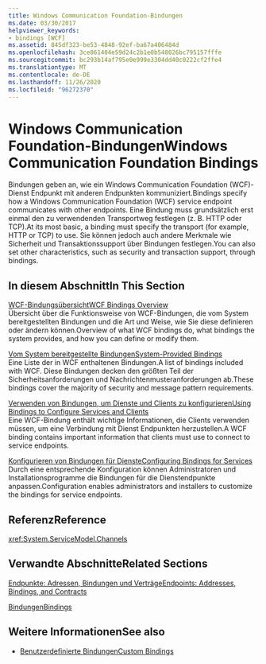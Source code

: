 ```yaml
---
title: Windows Communication Foundation-Bindungen
ms.date: 03/30/2017
helpviewer_keywords:
- bindings [WCF]
ms.assetid: 845df323-be53-4848-92ef-ba67a406484d
ms.openlocfilehash: 3ce861404e59d24c2b1e0b548026bc795157fffe
ms.sourcegitcommit: bc293b14af795e0e999e3304dd40c0222cf2ffe4
ms.translationtype: MT
ms.contentlocale: de-DE
ms.lasthandoff: 11/26/2020
ms.locfileid: "96272370"
---
```

# <a name="windows-communication-foundation-bindings"></a><span data-ttu-id="bc2e5-102">Windows Communication Foundation-Bindungen</span><span class="sxs-lookup"><span data-stu-id="bc2e5-102">Windows Communication Foundation Bindings</span></span>

<span data-ttu-id="bc2e5-103">Bindungen geben an, wie ein Windows Communication Foundation (WCF)-Dienst Endpunkt mit anderen Endpunkten kommuniziert.</span><span class="sxs-lookup"><span data-stu-id="bc2e5-103">Bindings specify how a Windows Communication Foundation (WCF) service endpoint communicates with other endpoints.</span></span> <span data-ttu-id="bc2e5-104">Eine Bindung muss grundsätzlich erst einmal den zu verwendenden Transportweg festlegen (z. B. HTTP oder TCP).</span><span class="sxs-lookup"><span data-stu-id="bc2e5-104">At its most basic, a binding must specify the transport (for example, HTTP or TCP) to use.</span></span> <span data-ttu-id="bc2e5-105">Sie können jedoch auch andere Merkmale wie Sicherheit und Transaktionssupport über Bindungen festlegen.</span><span class="sxs-lookup"><span data-stu-id="bc2e5-105">You can also set other characteristics, such as security and transaction support, through bindings.</span></span>  
  
## <a name="in-this-section"></a><span data-ttu-id="bc2e5-106">In diesem Abschnitt</span><span class="sxs-lookup"><span data-stu-id="bc2e5-106">In This Section</span></span>  

 [<span data-ttu-id="bc2e5-107">WCF-Bindungsübersicht</span><span class="sxs-lookup"><span data-stu-id="bc2e5-107">WCF Bindings Overview</span></span>](bindings-overview.md)  
 <span data-ttu-id="bc2e5-108">Übersicht über die Funktionsweise von WCF-Bindungen, die vom System bereitgestellten Bindungen und die Art und Weise, wie Sie diese definieren oder ändern können.</span><span class="sxs-lookup"><span data-stu-id="bc2e5-108">Overview of what WCF bindings do, what bindings the system provides, and how you can define or modify them.</span></span>  
  
 [<span data-ttu-id="bc2e5-109">Vom System bereitgestellte Bindungen</span><span class="sxs-lookup"><span data-stu-id="bc2e5-109">System-Provided Bindings</span></span>](system-provided-bindings.md)  
 <span data-ttu-id="bc2e5-110">Eine Liste der in WCF enthaltenen Bindungen.</span><span class="sxs-lookup"><span data-stu-id="bc2e5-110">A list of bindings included with WCF.</span></span> <span data-ttu-id="bc2e5-111">Diese Bindungen decken den größten Teil der Sicherheitsanforderungen und Nachrichtenmusteranforderungen ab.</span><span class="sxs-lookup"><span data-stu-id="bc2e5-111">These bindings cover the majority of security and message pattern requirements.</span></span>  
  
 [<span data-ttu-id="bc2e5-112">Verwenden von Bindungen, um Dienste und Clients zu konfigurieren</span><span class="sxs-lookup"><span data-stu-id="bc2e5-112">Using Bindings to Configure Services and Clients</span></span>](using-bindings-to-configure-services-and-clients.md)  
 <span data-ttu-id="bc2e5-113">Eine WCF-Bindung enthält wichtige Informationen, die Clients verwenden müssen, um eine Verbindung mit Dienst Endpunkten herzustellen.</span><span class="sxs-lookup"><span data-stu-id="bc2e5-113">A WCF binding contains important information that clients must use to connect to service endpoints.</span></span>  
  
 [<span data-ttu-id="bc2e5-114">Konfigurieren von Bindungen für Dienste</span><span class="sxs-lookup"><span data-stu-id="bc2e5-114">Configuring Bindings for Services</span></span>](configuring-bindings-for-wcf-services.md)  
 <span data-ttu-id="bc2e5-115">Durch eine entsprechende Konfiguration können Administratoren und Installationsprogramme die Bindungen für die Dienstendpunkte anpassen.</span><span class="sxs-lookup"><span data-stu-id="bc2e5-115">Configuration enables administrators and installers to customize the bindings for service endpoints.</span></span>  
  
## <a name="reference"></a><span data-ttu-id="bc2e5-116">Referenz</span><span class="sxs-lookup"><span data-stu-id="bc2e5-116">Reference</span></span>  

 <xref:System.ServiceModel.Channels>  
  
## <a name="related-sections"></a><span data-ttu-id="bc2e5-117">Verwandte Abschnitte</span><span class="sxs-lookup"><span data-stu-id="bc2e5-117">Related Sections</span></span>  

 [<span data-ttu-id="bc2e5-118">Endpunkte: Adressen, Bindungen und Verträge</span><span class="sxs-lookup"><span data-stu-id="bc2e5-118">Endpoints: Addresses, Bindings, and Contracts</span></span>](./feature-details/endpoints-addresses-bindings-and-contracts.md)  
  
 [<span data-ttu-id="bc2e5-119">Bindungen</span><span class="sxs-lookup"><span data-stu-id="bc2e5-119">Bindings</span></span>](./feature-details/bindings.md)  
  
## <a name="see-also"></a><span data-ttu-id="bc2e5-120">Weitere Informationen</span><span class="sxs-lookup"><span data-stu-id="bc2e5-120">See also</span></span>

- [<span data-ttu-id="bc2e5-121">Benutzerdefinierte Bindungen</span><span class="sxs-lookup"><span data-stu-id="bc2e5-121">Custom Bindings</span></span>](./extending/custom-bindings.md)
